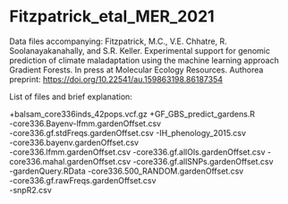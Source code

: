 # Fitzpatrick_etal_MER_2021
 Data files accompanying:
 Fitzpatrick, M.C., V.E. Chhatre, R. Soolanayakanahally, and S.R. Keller. Experimental support for genomic prediction of climate maladaptation using the machine learning approach Gradient Forests. In press at Molecular Ecology Resources. Authorea preprint: https://doi.org/10.22541/au.159863198.86187354

List of files and brief explanation:

+balsam_core336inds_42pops.vcf.gz
+GF_GBS_predict_gardens.R		
-core336.Bayenv-lfmm.gardenOffset.csv	
-core336.gf.stdFreqs.gardenOffset.csv
-IH_phenology_2015.csv			
-core336.bayenv.gardenOffset.csv		
-core336.lfmm.gardenOffset.csv
-core336.gf.allOls.gardenOffset.csv	
-core336.mahal.gardenOffset.csv
-core336.gf.allSNPs.gardenOffset.csv	
-gardenQuery.RData
-core336.500_RANDOM.gardenOffset.csv	
-core336.gf.rawFreqs.gardenOffset.csv	
-snpR2.csv
